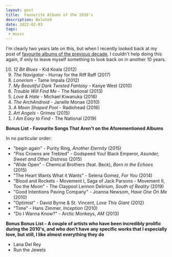 ```yaml
---
layout: post
title:  Favourite Albums of the 2010's
description: Belated
date: 2022-02-03
tags:
 - music
---
```


I'm clearly two years late on this, but when I recently looked back at my post of [favourite albums of the previous decade](../2010-01-20-favourite-albums-of-the-2000-s), I couldn't help doing this again, if only to leave myself something to look back on in another 10 years.

<ol reversed="reversed">
<li><em>12 Bit Blues</em> - Kid Koala (2012)</li>
<li><em>The Navigator</em> - Hurray for the Riff Raff (2017)</li>
<li><em>Lonerism</em> - Tame Impala (2012)</li>
<li><em>My Beautiful Dark Twisted Fantasy</em> - Kanye West (2010)</li>
<li><em>Trouble Will Find Me</em> - The National (2013)</li>
<li><em>Love & Hate</em> - Michael Kiwanuka (2016)</li>
<li><em>The ArchAndroid</em> - Janelle Monae (2010)</li>
<li><em>A Moon Shaped Pool</em> - Radiohead (2016)</li>
<li><em>Art Angels</em> - Grimes (2015)</li>
<li><em>I Am Easy to Find</em> - The National (2019)</li>
</ol>

**Bonus List - Favourite Songs That Aren't on the Aforementioned Albums**

In no particular order:

- "begin again" - Purity Ring, _Another Eternity_ (2015)
- "Piss Crowns are Trebled" - Godspeed You! Black Emperor, _Asunder, Sweet and Other Distress_ (2015)
- "Wide Open" - Chemical Brothers (feat. Beck), _Born in the Echoes_ (2015)
- "The Heart Wants What it Wants" - Selena Gomez, _For You_ (2014)
- "Blood and Rockets - Movement I, Saga of Jack Parsons - Movement II, Too the Moon" - The Claypool Lennon Delirium, _South of Reality_ (2019)
- "Good Intentions Paving Company" - Joanna Newsom, _Have One On Me_ (2010)
- "Optimist" - David Byrne & St. Vincent, _Love This Giant_ (2012)
- "Time" - Hans Zimmer, _Inception_ (2010)
- "Do I Wanna Know?" - Arctic Monkeys, _AM_ (2013)

**Bonus Bonus List - A couple of artists who have been incredibly prolific during the 2010's, and who don't have any specific works that I especially love, but still, I like almost everything they do**

- Lana Del Rey
- Run the Jewels